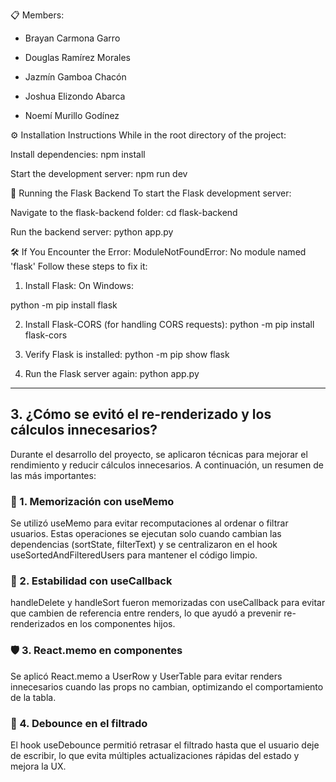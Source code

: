 📋 Members:
+ Brayan Carmona Garro

+ Douglas Ramírez Morales

+ Jazmín Gamboa Chacón

+ Joshua Elizondo Abarca

+ Noemí Murillo Godínez

⚙️ Installation Instructions
While in the root directory of the project:

Install dependencies:
npm install

Start the development server:
npm run dev

🐍 Running the Flask Backend
To start the Flask development server:

Navigate to the flask-backend folder:
cd flask-backend

Run the backend server:
python app.py

🛠️ If You Encounter the Error:
ModuleNotFoundError: No module named 'flask'
Follow these steps to fix it:

1. Install Flask:
On Windows:

python -m pip install flask

2. Install Flask-CORS (for handling CORS requests):
python -m pip install flask-cors

3. Verify Flask is installed:
python -m pip show flask

4. Run the Flask server again:
python app.py

---

## 3. ¿Cómo se evitó el re-renderizado y los cálculos innecesarios?

Durante el desarrollo del proyecto, se aplicaron técnicas para mejorar el rendimiento y reducir cálculos innecesarios. A continuación, un resumen de las más importantes:

### 🔁 1. Memorización con useMemo

Se utilizó useMemo para evitar recomputaciones al ordenar o filtrar usuarios. Estas operaciones se ejecutan solo cuando cambian las dependencias (sortState, filterText) y se centralizaron en el hook useSortedAndFilteredUsers para mantener el código limpio.

### 🧠 2. Estabilidad con useCallback

handleDelete y handleSort fueron memorizadas con useCallback para evitar que cambien de referencia entre renders, lo que ayudó a prevenir re-renderizados en los componentes hijos.

### 🛡️ 3. React.memo en componentes

Se aplicó React.memo a UserRow y UserTable para evitar renders innecesarios cuando las props no cambian, optimizando el comportamiento de la tabla.

### 🔄 4. Debounce en el filtrado

El hook useDebounce permitió retrasar el filtrado hasta que el usuario deje de escribir, lo que evita múltiples actualizaciones rápidas del estado y mejora la UX.
